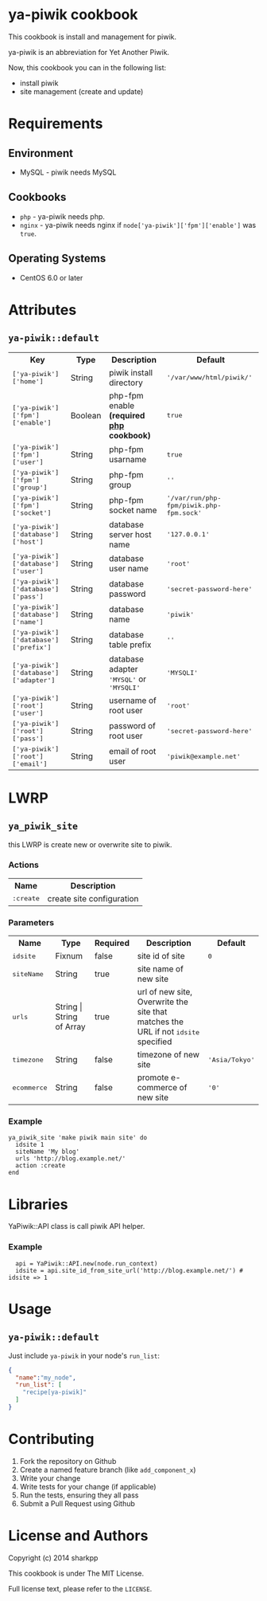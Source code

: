 ya-piwik cookbook
=================

This cookbook is install and management for piwik.

ya-piwik is an abbreviation for Yet Another Piwik.

Now, this cookbook you can in the following list:

* install piwik
* site management (create and update)

Requirements
============

## Environment 

- MySQL - piwik needs MySQL

## Cookbooks

- `php` - ya-piwik needs php.
- `nginx` - ya-piwik needs nginx if `node['ya-piwik']['fpm']['enable']` was `true`.

## Operating Systems

* CentOS 6.0 or later

Attributes
==========

## `ya-piwik::default`

<table>
  <tr>
    <th>Key</th>
    <th>Type</th>
    <th>Description</th>
    <th>Default</th>
  </tr>
  <tr>
    <td><tt>['ya-piwik']['home']</tt></td>
    <td>String</td>
    <td>piwik install directory</td>
    <td><tt>'/var/www/html/piwik/'</tt></td>
  </tr>
  <tr>
    <td><tt>['ya-piwik']['fpm']['enable']</tt></td>
    <td>Boolean</td>
    <td>php-fpm enable <strong>(required <a href="https://github.com/priestjim/chef-php">php</a> cookbook)</strong></td>
    <td><tt>true</tt></td>
  </tr>
  <tr>
    <td><tt>['ya-piwik']['fpm']['user']</tt></td>
    <td>String</td>
    <td>php-fpm usarname</td>
    <td><tt>true</tt></td>
  </tr>
  <tr>
    <td><tt>['ya-piwik']['fpm']['group']</tt></td>
    <td>String</td>
    <td>php-fpm group</td>
    <td><tt>''</tt></td>
  </tr>
  <tr>
    <td><tt>['ya-piwik']['fpm']['socket']</tt></td>
    <td>String</td>
    <td>php-fpm socket name</td>
    <td><tt>'/var/run/php-fpm/piwik.php-fpm.sock'</tt></td>
  </tr>
  <tr>
    <td><tt>['ya-piwik']['database']['host']</tt></td>
    <td>String</td>
    <td>database server host name</td>
    <td><tt>'127.0.0.1'</tt></td>
  </tr>
  <tr>
    <td><tt>['ya-piwik']['database']['user']</tt></td>
    <td>String</td>
    <td>database user name</td>
    <td><tt>'root'</tt></td>
  </tr>
  <tr>
    <td><tt>['ya-piwik']['database']['pass']</tt></td>
    <td>String</td>
    <td>database password</td>
    <td><tt>'secret-password-here'</tt></td>
  </tr>
  <tr>
    <td><tt>['ya-piwik']['database']['name']</tt></td>
    <td>String</td>
    <td>database name</td>
    <td><tt>'piwik'</tt></td>
  </tr>
  <tr>
    <td><tt>['ya-piwik']['database']['prefix']</tt></td>
    <td>String</td>
    <td>database table prefix</td>
    <td><tt>''</tt></td>
  </tr>
  <tr>
    <td><tt>['ya-piwik']['database']['adapter']</tt></td>
    <td>String</td>
    <td>database adapter <tt>'MYSQL'</tt> or <tt>'MYSQLI'</tt></td>
    <td><tt>'MYSQLI'</tt></td>
  </tr>
  <tr>
    <td><tt>['ya-piwik']['root']['user']</tt></td>
    <td>String</td>
    <td>username of root user</td>
    <td><tt>'root'</tt></td>
  </tr>
  <tr>
    <td><tt>['ya-piwik']['root']['pass']</tt></td>
    <td>String</td>
    <td>password of root user</td>
    <td><tt>'secret-password-here'</tt></td>
  </tr>
  <tr>
    <td><tt>['ya-piwik']['root']['email']</tt></td>
    <td>String</td>
    <td>email of root user</td>
    <td><tt>'piwik@example.net'</tt></td>
  </tr>
</table>

LWRP
====

## `ya_piwik_site`

this LWRP is create new or overwrite site to piwik.


### Actions

<table>
  <tr>
    <th>Name</th>
    <th>Description</th>
  </tr>
  <tr>
    <td><tt>:create</tt></td>
    <td>create site configuration</td>
  </tr>
</table>

### Parameters

<table>
  <tr>
    <th>Name</th>
    <th>Type</th>
    <th>Required</th>
    <th>Description</th>
    <th>Default</th>
  </tr>
  <tr>
    <td><tt>idsite</tt></td>
    <td>Fixnum</td>
    <td>false</td>
    <td>site id of site</td>
    <td><tt>0</tt></td>
  </tr>
  <tr>
    <td><tt>siteName</tt></td>
    <td>String</td>
    <td>true</td>
    <td>site name of new site</td>
    <td><tt> </tt></td>
  </tr>
  <tr>
    <td><tt>urls</tt></td>
    <td>String | String of Array</td>
    <td>true</td>
    <td>url of new site, Overwrite the site that matches the URL if not <tt>idsite</tt> specified</td>
    <td><tt> </tt></td>
  </tr>
  <tr>
    <td><tt>timezone</tt></td>
    <td>String</td>
    <td>false</td>
    <td>timezone of new site</td>
    <td><tt>'Asia/Tokyo'</tt></td>
  </tr>
  <tr>
    <td><tt>ecommerce</tt></td>
    <td>String</td>
    <td>false</td>
    <td>promote e-commerce of new site</td>
    <td><tt>'0'</tt></td>
  </tr>
</table>

### Example

```
ya_piwik_site 'make piwik main site' do
  idsite 1
  siteName 'My blog'
  urls 'http://blog.example.net/'
  action :create
end
```

Libraries
=========

YaPiwik::API class is call piwik API helper.

### Example

```
  api = YaPiwik::API.new(node.run_context)
  idsite = api.site_id_from_site_url('http://blog.example.net/') # idsite => 1
```

Usage
=====

## `ya-piwik::default`

Just include `ya-piwik` in your node's `run_list`:

```json
{
  "name":"my_node",
  "run_list": [
    "recipe[ya-piwik]"
  ]
}
```

Contributing
============

1. Fork the repository on Github
2. Create a named feature branch (like `add_component_x`)
3. Write your change
4. Write tests for your change (if applicable)
5. Run the tests, ensuring they all pass
6. Submit a Pull Request using Github

License and Authors
===================

Copyright (c) 2014 sharkpp

This cookbook is under The MIT License.

Full license text, please refer to the `LICENSE`.
